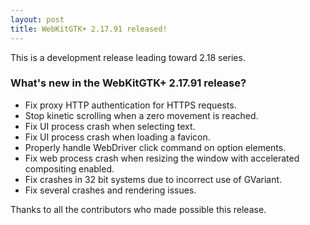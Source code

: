 ```yaml
---
layout: post
title: WebKitGTK+ 2.17.91 released!
---
```


This is a development release leading toward 2.18 series.

### What's new in the WebKitGTK+ 2.17.91 release?

 - Fix proxy HTTP authentication for HTTPS requests.
 - Stop kinetic scrolling when a zero movement is reached.
 - Fix UI process crash when selecting text.
 - Fix UI process crash when loading a favicon.
 - Properly handle WebDriver click command on option elements.
 - Fix web process crash when resizing the window with accelerated compositing enabled.
 - Fix crashes in 32 bit systems due to incorrect use of GVariant.
 - Fix several crashes and rendering issues.

Thanks to all the contributors who made possible this release.